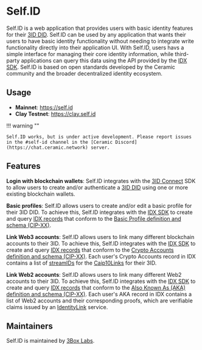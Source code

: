 # Self.ID

Self.ID is a web application that provides users with basic identity features for their [3ID DID](). Self.ID can be used by any application that wants their users to have basic identity functionality without needing to integrate write functionality directly into their application UI. With Self.ID, users havs a simple interface for managing their core identity information, while third-party applications can query this data using the API provided by the [IDX SDK](). Self.ID is based on open standards developed by the Ceramic community and the broader decentralized identity ecosystem.

## **Usage**

- **Mainnet**: https://self.id
- **Clay Testnet**: https://clay.self.id

!!! warning ""

    Self.ID works, but is under active development. Please report issues in the #self-id channel in the [Ceramic Discord](https://chat.ceramic.network) server.

## **Features**

**Login with blockchain wallets**: Self.ID integrates with the [3ID Connect]() SDK to allow users to create and/or authenticate a [3ID DID]() using one or more existing blockchain wallets.

**Basic profiles**: Self.ID allows users to create and/or edit a basic profile for their 3ID DID. To achieve this, Self.ID integrates with the [IDX SDK]() to create and query [IDX records]() that conform to the [Basic Profile definition and schema (CIP-XX)]().

**Link Web3 accounts**: Self.ID allows users to link many different blockchain accounts to their 3ID. To achieve this, Self.ID integrates with the [IDX SDK]() to create and query [IDX records]() that conform to the [Crypto Accounts definition and schema (CIP-XX)](). Each user's Crypto Accounts record in IDX contains a list of [streamIDs]() for the [Caip10Links]() for their 3ID.

**Link Web2 accounts**: Self.ID allows users to link many different Web2 accounts to their 3ID. To achieve this, Self.ID integrates with the [IDX SDK]() to create and query [IDX records]() that conform to the [Also Known As (AKA) definition and schema (CIP-XX)](). Each user's AKA record in IDX contains a list of Web2 accounts and their corresponding proofs, which are verifiable claims issued by an [IdentityLink]() service.

## **Maintainers**

Self.ID is maintained by [3Box Labs](https://3boxlabs.com).

</br>
</br>
</br>
